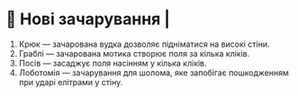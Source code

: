 # 📖 Нові зачарування |

1. Крюк — зачарована вудка дозволяє підніматися на високі стіни.
2. Граблі — зачарована мотика створює поля за кілька кліків.
3. Посів — засаджує поля насінням у кілька кліків.
4. Лоботомія — зачарування для шолома, яке запобігає пошкодженням при ударі елітрами у стіну.
